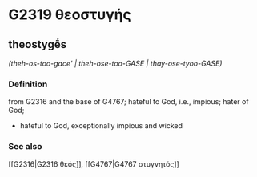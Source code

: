 # G2319 θεοστυγής

## theostygḗs

_(theh-os-too-gace' | theh-ose-too-GASE | thay-ose-tyoo-GASE)_

### Definition

from G2316 and the base of G4767; hateful to God, i.e., impious; hater of God; 

- hateful to God, exceptionally impious and wicked

### See also

[[G2316|G2316 θεός]], [[G4767|G4767 στυγνητός]]
